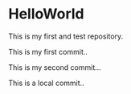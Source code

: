 HelloWorld
==========

This is my first and test repository.

This is my first commit..

This is my second commit...

This is a local commit..
